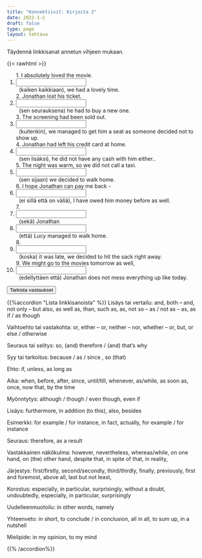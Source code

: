 ```yaml
---
title: "Konnektiivit: Kirjoita 2"
date: 2022-1-2
draft: false
type: page
layout: tehtava
---
```


Täydennä linkkisanat annetun vihjeen mukaan.

{{< rawhtml >}}
<link rel="stylesheet" type="text/css" href="/css/kirjoita1.css"/>
<div class="tehtava">
<form autocomplete="off">
  <ol>
  
<section>
1. I absolutely loved the movie. &nbsp;<li><input id="q1" type="text"/><span></span></li>&nbsp; (kaiken kaikkiaan), we had a lovely time. 
</section>
<section>
2. Jonathan lost his ticket. &nbsp;<li><input id="q2" type="text"/><span></span></li>&nbsp; (sen seurauksena) he had to buy a new one.
</section>
<section>
3. The screening had been sold out. &nbsp;<li><input id="q3" type="text"/><span></span></li>&nbsp; (kuitenkin), we managed to get him a seat as someone decided not to show up.
</section>
<section>
4. Jonathan had left his credit card at home. &nbsp;<li><input id="q4" type="text"/><span></span></li>&nbsp; (sen lisäksi), he did not have any cash with him either..
</section>
<section>
5. The night was warm, so we did not call a taxi. &nbsp;<li><input id="q5" type="text"/><span></span></li>&nbsp; (sen sijaan) we decided to walk home.
</section>
<section>
6. I hope Jonathan can pay me back - &nbsp;<li><input id="q6" type="text"/><span></span></li>&nbsp; (ei sillä että on väliä), I have owed him money before as well.
</section>
<section>
7. &nbsp;<li><input id="q7" type="text"/><span></span></li>&nbsp; (sekä) Jonathan  &nbsp;<li><input id="q8" type="text"/><span></span></li>&nbsp; (että) Lucy managed to walk home.
</section>
<section>
8. &nbsp;<li><input id="q9" type="text"/><span></span></li>&nbsp; (koska) it was late, we decided to hit the sack right away.
</section>
<section>
9. We might go to the movies tomorrow as well, &nbsp;<li><input id="q10" type="text"/><span></span></li>&nbsp; (edellyttäen että) Jonathan does not mess everything up like today.
  </ol>
  
<div id="buttonWrapper">
   <input type="submit" id="submit" value="Tarkista vastaukset" />
   </div>
</form>

</div>

<script>
var answers = {
  "q1": ["all in all"],
  "q2": ["as a result", "consequently"],
  "q3": ["still", "however", "nevertheless", "nonetheless"],
  "q4": ["besides", "on top of that", "in addition", "what's more", "moreover" "futhermore", "in addition to that"],
  "q5": ["instead"],
  "q6": ["not that it matters"],
  "q7": ["both"],
  "q8": ["and"],
  "q9": ["as", "since", "because"],
  "q10": ["provided that", "providing that"],
};

function markAnswers() {
  $("input[type='text']").each(function() {
    console.log($.inArray(this.value, answers[this.id]));
    if ($.inArray(this.value.toLowerCase().trim(), answers[this.id]) === -1) {
      $(this).parent()[0].setAttribute("class", "vaarin");
    } else {
      $(this).parent()[0].setAttribute("class", "oikein");
    }
  })
}

$("form").on("submit", function(e) {
  e.preventDefault();
  markAnswers();
});

const input = document.querySelector('.tehtava input');
const span = document.querySelector('.tehtava span');

document.querySelectorAll("input").forEach(elem => elem.addEventListener('input', function (event) {
    span.innerHTML = this.value.replace(/\s/g, '&nbsp;');
    this.style.width = span.offsetWidth + 'px';
}));

</script>
</rawhtml>

{{%accordion "Lista linkkisanoista" %}}
Lisäys tai vertailu:
and,
both – and,
not only – but also,
as well as,
than,
such as,
as,
not so – as / not as – as,
as if / as though

Vaihtoehto tai vastakohta:
or,
either – or,
neither – nor,
whether – or,
but,
or else / otherwise

Seuraus tai selitys:
so,
(and) therefore / (and) that’s why

Syy tai tarkoitus: 
because / as / since ,
so (that)

Ehto:
if,
unless,
as long as

Aika:
when,
before,
after,
since,
until/till,
whenever,
as/while,
as soon as,
once,
now that,
by the time

Myönntytys:
although / though / even though,
even if

Lisäys:
furthermore,
in addition (to this),
also,
besides

Esimerkki:
for example / for instance,
in fact,
actually,
for example / for instance

Seuraus:
therefore,
as a result

Vastakkainen näkökulma:
however,
nevertheless,
whereas/while,
on one hand,
on (the) other hand,
despite that,
in spite of that,
in reality,

Järjestys:
first/firstly,
second/secondly,
third/thirdly,
finally,
previously,
first and foremost,
above all,
last but not least,

Korostus:
especially,
in particular,
surprisingly,
without a doubt,
undoubtedly,
especially,
in particular,
surprisingly

Uudelleenmuotoilu:
in other words,
namely

Yhteenveto:
in short,
to conclude / in conclusion,
all in all,
to sum up,
in a nutshell

Mielipide:
in my opinion,
to my mind

{{% /accordion%}}